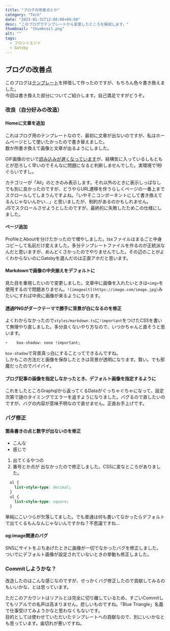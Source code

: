 ```yaml
---
title: "ブログの改善点とか"
category: "Tech"
date: "2023-01-31T12:00:00+09:00"
desc: "このブログでテンプレートから変更したところを解説します。"
thumbnail: "thumbnail.png"
alt: ""
tags:
  - フロントエンド
  - Gatsby
---
```


## ブログの改善点
このブログは[テンプレート](https://github.com/sungik-choi/gatsby-starter-apple#readme)を拝借して作ったのですが、もちろん色々書き換えました。  
今回は書き換えた部分についてご紹介します。自己満足ですがどうぞ。

### 改良（自分好みの改造）
#### Homeに文章を追加
これはブログ用のテンプレートなので、最初に文章が出ないのですが、私はホームページとして使いたかったので書き替えました。  
数か所書き換えて画像と文章が出るようにしました。

GIF画像のせいで[読み込みが遅くなっています](https://twitter.com/Ao_Sankaku/status/1620071091258691587)が、結構気に入っているしもともとが恐ろしく早いのでそんなに問題になると判断しませんでした。実環境で1秒ぐらいですし。

カテゴリーが「All」のときのみ表示します。それ以外のときに表示しっぱなしでも別に良かったのですが、どうやらURL遷移を伴うらしくページの一番上までスクロールしてしまうんですよね。「いやそこコンポーネントにして書き換えてるんじゃないんかい…」と思いましたが、制約があるのかもしれません。  
JSでスクロールさせようとしたのですが、最終的に失敗したためこの仕様にしました。
#### ページ追加
ProfileとAboutを分けたかったので増やしました。tsxファイルはまるごと中身コピーして名前だけ変えました。多分テンプレートファイルを作るのが正統派なんだと思いますが、めんどくさかったのでやりませんでした。その辺のことがよくわからないのにGatsbyを選んだのは正直アホだと思います。
#### Markdownで画像の中央揃えをデフォルトに
見た目を重視したいので変更しました。文章中に画像を入れたいときは`<img>`を使用するので問題ありません。`![imagealt](https://image.com/image.jpg)`みたいにすれば中央に画像が来るようになります。
#### 透過PNGがダークテーマで勝手に背景が白になるのを修正
よくわからなかったので`styles/markdown.ts`に`!important`をつけたCSSを書いて無理やり直しました。多分良くないやり方なので、いつかちゃんと直そうと思います。
```css {diff}
+    box-shadow: none !important;
```
`box-shadow`で背景真っ白にすることってできるんですね。  
しかもこの方法だと画像を保存したときは背景が透明になります。賢い。でも邪魔だったのでバイバイ。
#### ブログ記事の画像を指定しなかったとき、デフォルト画像を指定するように
これをしたところGraphqlから返ってくるDataがぐっちゃぐちゃになって、設定次第で謎のタイミングでエラーを返すようになりました。バグるので直したいのですが、バグの内容が意味不明なので直せません。正直お手上げです。
### バグ修正
#### 箇条書きの点と数字が出ないのを修正
* こんな
* 感じで
1. 出てくるやつの
1. 番号とか点が
出なかったので修正しました。CSSに変なところがありました。
```css
  ol {
    list-style-type: decimal;
  }
  ul {
    list-style-type: square;
  }
```
単純にこいつらが欠落してました。でも普通は何も書いてなかったらデフォルトで出てくるもんなんじゃないんですかね？不思議ですね…
#### og:image関連のバグ
SNSにサイトをぶちあげたときに画像が一切でなかったバグを修正しました。ついでにデフォルト画像が設定されていないときの挙動も修正しました。
### Commitしようかな？
改造したのはこんな感じなのですが、せっかくバグ修正したので貢献してみるのもいいかな、とは思っています。

ただこのアカウントはリアルとは完全に切り離しているため、すごいCommitしてもリアルでの名声は高まりません。悲しいものですね。「Blue Triangle」名義で仕事受けてみようかなと思わなくもないです。  
目的としては使わせていただいたテンプレートへの貢献なので、別にいいかなとも思っています。歯切れが悪いですね。
